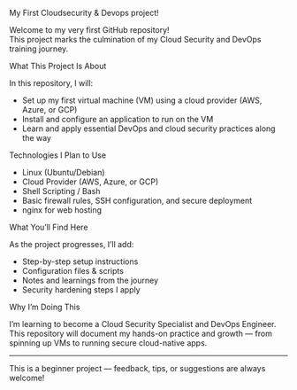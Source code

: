 My First Cloudsecurity & Devops project!

Welcome to my very first GitHub repository!  
This project marks the culmination of my Cloud Security and DevOps training journey.

What This Project Is About

In this repository, I will:

- Set up my first virtual machine (VM) using a cloud provider (AWS, Azure, or GCP)
- Install and configure an application to run on the VM
- Learn and apply essential DevOps and cloud security practices along the way

Technologies I Plan to Use

- Linux (Ubuntu/Debian)
- Cloud Provider (AWS, Azure, or GCP)
- Shell Scripting / Bash
- Basic firewall rules, SSH configuration, and secure deployment
- nginx for web hosting

What You’ll Find Here

As the project progresses, I’ll add:

- Step-by-step setup instructions
- Configuration files & scripts
- Notes and learnings from the journey
- Security hardening steps I apply

Why I’m Doing This

I’m learning to become a Cloud Security Specialist and DevOps Engineer.  
This repository will document my hands-on practice and growth — from spinning up VMs to running secure cloud-native apps.

---

This is a beginner project — feedback, tips, or suggestions are always welcome!

